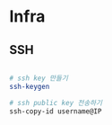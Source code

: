 # Infra

## SSH

```bash

# ssh key 만들기
ssh-keygen

# ssh public key 전송하기
ssh-copy-id username@IP

```